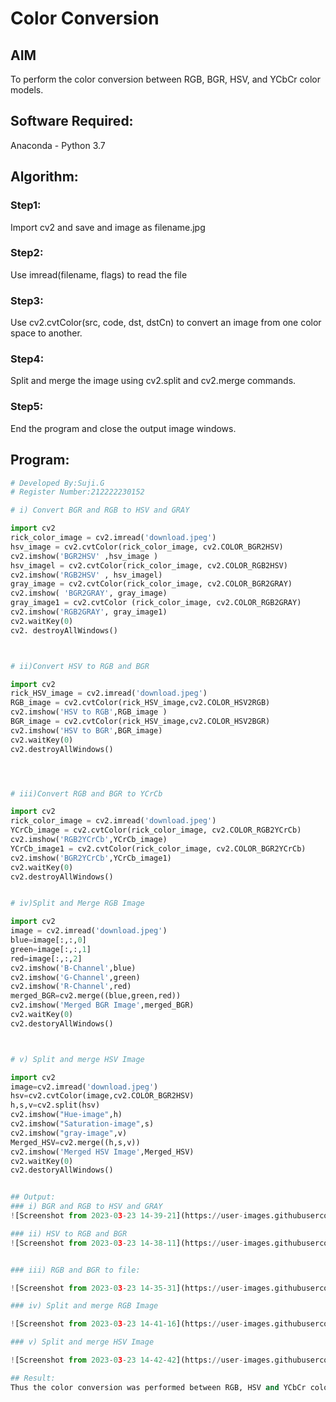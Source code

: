 # Color Conversion
## AIM
To perform the color conversion between RGB, BGR, HSV, and YCbCr color models.

## Software Required:
Anaconda - Python 3.7

## Algorithm:
### Step1:
Import cv2 and save and image as filename.jpg

### Step2:
Use imread(filename, flags) to read the file

### Step3:
Use cv2.cvtColor(src, code, dst, dstCn) to convert an image from one color space to another.

### Step4:
Split and merge the image using cv2.split and cv2.merge commands.

### Step5:
End the program and close the output image windows.

## Program:
```python
# Developed By:Suji.G
# Register Number:212222230152

# i) Convert BGR and RGB to HSV and GRAY

import cv2
rick_color_image = cv2.imread('download.jpeg')
hsv_image = cv2.cvtColor(rick_color_image, cv2.COLOR_BGR2HSV)
cv2.imshow('BGR2HSV' ,hsv_image )
hsv_imagel = cv2.cvtColor(rick_color_image, cv2.COLOR_RGB2HSV)
cv2.imshow('RGB2HSV' , hsv_imagel)
gray_image = cv2.cvtColor(rick_color_image, cv2.COLOR_BGR2GRAY)
cv2.imshow( 'BGR2GRAY', gray_image)
gray_image1 = cv2.cvtColor (rick_color_image, cv2.COLOR_RGB2GRAY)
cv2.imshow('RGB2GRAY', gray_image1)
cv2.waitKey(0)
cv2. destroyAllWindows()



# ii)Convert HSV to RGB and BGR

import cv2
rick_HSV_image = cv2.imread('download.jpeg')
RGB_image = cv2.cvtColor(rick_HSV_image,cv2.COLOR_HSV2RGB)
cv2.imshow('HSV to RGB',RGB_image )
BGR_image = cv2.cvtColor(rick_HSV_image,cv2.COLOR_HSV2BGR)
cv2.imshow('HSV to BGR',BGR_image)
cv2.waitKey(0)
cv2.destroyAllWindows()




# iii)Convert RGB and BGR to YCrCb

import cv2
rick_color_image = cv2.imread('download.jpeg')
YCrCb_image = cv2.cvtColor(rick_color_image, cv2.COLOR_RGB2YCrCb)
cv2.imshow('RGB2YCrCb',YCrCb_image)
YCrCb_image1 = cv2.cvtColor(rick_color_image, cv2.COLOR_BGR2YCrCb)
cv2.imshow('BGR2YCrCb',YCrCb_image1)
cv2.waitKey(0)
cv2.destroyAllWindows()


# iv)Split and Merge RGB Image

import cv2
image = cv2.imread('download.jpeg')
blue=image[:,:,0]
green=image[:,:,1]
red=image[:,:,2]
cv2.imshow('B-Channel',blue)
cv2.imshow('G-Channel',green)
cv2.imshow('R-Channel',red)
merged_BGR=cv2.merge((blue,green,red))
cv2.imshow('Merged BGR Image',merged_BGR)
cv2.waitKey(0)
cv2.destoryAllWindows()



# v) Split and merge HSV Image

import cv2
image=cv2.imread('download.jpeg')
hsv=cv2.cvtColor(image,cv2.COLOR_BGR2HSV)
h,s,v=cv2.split(hsv)
cv2.imshow("Hue-image",h)
cv2.imshow("Saturation-image",s)
cv2.imshow("gray-image",v)
Merged_HSV=cv2.merge((h,s,v))
cv2.imshow('Merged HSV Image',Merged_HSV)
cv2.waitKey(0)
cv2.destoryAllWindows()


## Output:
### i) BGR and RGB to HSV and GRAY
![Screenshot from 2023-03-23 14-39-21](https://user-images.githubusercontent.com/119559822/227157567-7c485387-c96f-4fb8-93ca-e986de8450b7.png)

### ii) HSV to RGB and BGR
![Screenshot from 2023-03-23 14-38-11](https://user-images.githubusercontent.com/119559822/227157654-8ff78e46-25dc-4666-9479-cba490f17b95.png)


### iii) RGB and BGR to file:

![Screenshot from 2023-03-23 14-35-31](https://user-images.githubusercontent.com/119559822/227158533-e45aa61b-ae26-4385-8742-267a50a748b9.png)

### iv) Split and merge RGB Image

![Screenshot from 2023-03-23 14-41-16](https://user-images.githubusercontent.com/119559822/227158018-cb7905f1-b49f-48aa-8de1-cb53186e2441.png)

### v) Split and merge HSV Image

![Screenshot from 2023-03-23 14-42-42](https://user-images.githubusercontent.com/119559822/227158099-51678c8d-8599-494b-9f1f-377ae46a1a37.png)

## Result:
Thus the color conversion was performed between RGB, HSV and YCbCr color models.

